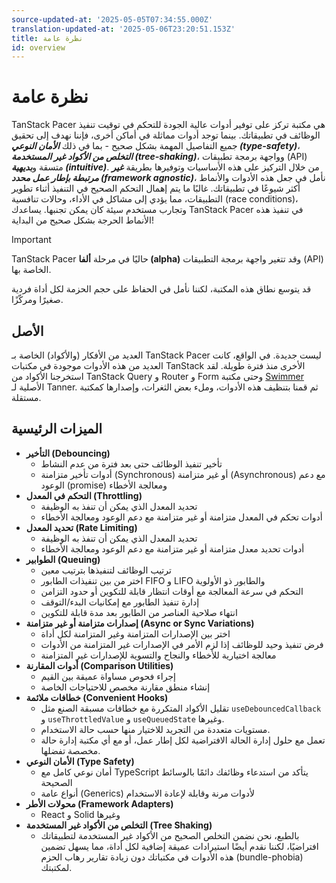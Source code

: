 ```yaml
---
source-updated-at: '2025-05-05T07:34:55.000Z'
translation-updated-at: '2025-05-06T23:20:51.153Z'
title: نظرة عامة
id: overview
---
```

# نظرة عامة

TanStack Pacer هي مكتبة تركز على توفير أدوات عالية الجودة للتحكم في توقيت تنفيذ الوظائف في تطبيقاتك. بينما توجد أدوات مماثلة في أماكن أخرى، فإننا نهدف إلى تحقيق جميع التفاصيل المهمة بشكل صحيح - بما في ذلك ***الأمان النوعي (type-safety)***، ***التخلص من الأكواد غير المستخدمة (tree-shaking)***، وواجهة برمجة تطبيقات (API) متسقة و***بديهية (intuitive)***. من خلال التركيز على هذه الأساسيات وتوفيرها بطريقة ***غير مرتبطة بإطار عمل محدد (framework agnostic)***، نأمل في جعل هذه الأدوات والأنماط أكثر شيوعًا في تطبيقاتك. غالبًا ما يتم إهمال التحكم الصحيح في التنفيذ أثناء تطوير التطبيقات، مما يؤدي إلى مشاكل في الأداء، وحالات تنافسية (race conditions)، وتجارب مستخدم سيئة كان يمكن تجنبها. يساعدك TanStack Pacer في تنفيذ هذه الأنماط الحرجة بشكل صحيح من البداية!

> [!IMPORTANT]
> TanStack Pacer حاليًا في مرحلة **ألفا (alpha)** وقد تتغير واجهة برمجة التطبيقات (API) الخاصة بها.
>
> قد يتوسع نطاق هذه المكتبة، لكننا نأمل في الحفاظ على حجم الحزمة لكل أداة فردية صغيرًا ومركّزًا.

## الأصل

العديد من الأفكار (والأكواد) الخاصة بـ TanStack Pacer ليست جديدة. في الواقع، كانت العديد من هذه الأدوات موجودة في مكتبات TanStack الأخرى منذ فترة طويلة. لقد استخرجنا الأكواد من TanStack Query و Router و Form وحتى مكتبة [Swimmer](https://github.com/tannerlinsley/swimmer) الأصلية لـ Tanner. ثم قمنا بتنظيف هذه الأدوات، وملء بعض الثغرات، وإصدارها كمكتبة مستقلة.

## الميزات الرئيسية

- **التأخير (Debouncing)**
  - تأخير تنفيذ الوظائف حتى بعد فترة من عدم النشاط
  - أدوات تأخير متزامنة (Synchronous) أو غير متزامنة (Asynchronous) مع دعم الوعود (promise) ومعالجة الأخطاء
- **التحكم في المعدل (Throttling)**
  - تحديد المعدل الذي يمكن أن تنفذ به الوظيفة
  - أدوات تحكم في المعدل متزامنة أو غير متزامنة مع دعم الوعود ومعالجة الأخطاء
- **تحديد المعدل (Rate Limiting)**
  - تحديد المعدل الذي يمكن أن تنفذ به الوظيفة
  - أدوات تحديد معدل متزامنة أو غير متزامنة مع دعم الوعود ومعالجة الأخطاء
- **الطوابير (Queuing)**
  - ترتيب الوظائف لتنفيذها بترتيب معين
  - اختر من بين تنفيذات الطابور FIFO و LIFO والطابور ذو الأولوية
  - التحكم في سرعة المعالجة مع أوقات انتظار قابلة للتكوين أو حدود التزامن
  - إدارة تنفيذ الطابور مع إمكانيات البدء/التوقف
  - انتهاء صلاحية العناصر من الطابور بعد مدة قابلة للتكوين
- **إصدارات متزامنة أو غير متزامنة (Async or Sync Variations)**
  - اختر بين الإصدارات المتزامنة وغير المتزامنة لكل أداة
  - فرض تنفيذ وحيد للوظائف إذا لزم الأمر في الإصدارات غير المتزامنة من الأدوات
  - معالجة اختيارية للأخطاء والنجاح والتسوية للإصدارات غير المتزامنة
- **أدوات المقارنة (Comparison Utilities)**
  - إجراء فحوص مساواة عميقة بين القيم
  - إنشاء منطق مقارنة مخصص للاحتياجات الخاصة
- **خطافات ملائمة (Convenient Hooks)**
  - تقليل الأكواد المتكررة مع خطافات مسبقة الصنع مثل `useDebouncedCallback` و `useThrottledValue` و `useQueuedState` وغيرها.
  - مستويات متعددة من التجريد للاختيار منها حسب حالة الاستخدام.
  - تعمل مع حلول إدارة الحالة الافتراضية لكل إطار عمل، أو مع أي مكتبة إدارة حالة مخصصة تفضلها.
- **الأمان النوعي (Type Safety)**
  - أمان نوعي كامل مع TypeScript يتأكد من استدعاء وظائفك دائمًا بالوسائط الصحيحة
  - أنواع عامة (Generics) لأدوات مرنة وقابلة لإعادة الاستخدام
- **محولات الأطر (Framework Adapters)**
  - React و Solid وغيرها
- **التخلص من الأكواد غير المستخدمة (Tree Shaking)**
  - بالطبع، نحن نضمن التخلص الصحيح من الأكواد غير المستخدمة لتطبيقاتك افتراضيًا، لكننا نقدم أيضًا استيرادات عميقة إضافية لكل أداة، مما يسهل تضمين هذه الأدوات في مكتباتك دون زيادة تقارير رهاب الحزم (bundle-phobia) لمكتبتك.

